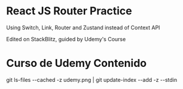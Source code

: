 # React JS Router Practice
Using Switch, Link, Router and Zustand instead of Context API

Edited on StackBlitz, guided by Udemy's Course

# Curso de Udemy Contenido
git ls-files --cached -z udemy.png | git update-index --add -z --stdin

